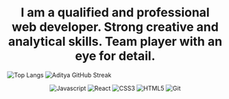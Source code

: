 <h1 align="center"> I am a qualified and professional web developer. Strong creative and analytical skills. Team player with an eye for detail. </h1>


   



   

![Top Langs](https://github-readme-stats-git-masterrstaa-rickstaa.vercel.app/api/top-langs/?username=MostafaKhidrAce&langs_count=8&layout=compact&theme=dark)               ![Aditya GitHub Streak](https://github-readme-streak-stats.herokuapp.com/?user=MostafaKhidrAce&theme=dark)

<p align="center">
   <img src="https://img.shields.io/badge/JavaScript-F7DF1E?style=for-the-badge&logo=javascript&logoColor=black" alt="Javascript" />
   <img src="https://img.shields.io/badge/React-20232A?style=for-the-badge&logo=react&logoColor=61DAFB" alt="React" />
   <img src="https://img.shields.io/badge/CSS3-1572B6?style=for-the-badge&logo=css3&logoColor=white" alt="CSS3" />
   <img src="https://img.shields.io/badge/HTML5-E34F26?style=for-the-badge&logo=html5&logoColor=white" alt="HTML5" />
   <img src="https://img.shields.io/badge/git-F05032?style=for-the-badge&logo=git&logoColor=white" alt="Git" />
</p>
